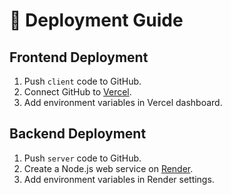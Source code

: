 # 🚀 Deployment Guide

## Frontend Deployment

1. Push `client` code to GitHub.
2. Connect GitHub to [Vercel](https://vercel.com).
3. Add environment variables in Vercel dashboard.

## Backend Deployment

1. Push `server` code to GitHub.
2. Create a Node.js web service on [Render](https://render.com).
3. Add environment variables in Render settings.

